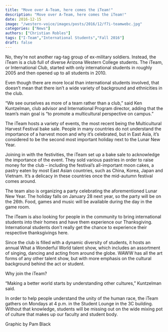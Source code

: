 ```yaml
---
title: "Move over A-Team, here comes the iTeam!"
description: "Move over A-Team, here comes the iTeam!"
date: 2016-12-15
image: "/western-voice/images/posts/2016/12/f7i-teamwebc.jpg"
categories: ["News"]
authors: ["Christian Robles"]
tags: ["I-Team","International Students","Fall 2016"]
draft: false
---
```

No, they’re not another rag-tag group of ex-military soldiers. Instead, the iTeam is a club full of diverse Arizona Western College students. The iTeam, or International Club, started with only international students in roughly 2005 and then opened up to all students in 2010.

Even though there are more local than international students involved, that doesn’t mean that there isn’t a wide variety of background and ethnicities in the club.

“We see ourselves as more of a team rather than a club,” said Ken Kuntzelman, club advisor and International Program director, adding that the team’s main goal is “to promote a multicultural perspective on campus.”

The iTeam hosts a variety of events, the most recent being the Multicultural Harvest Festival bake sale. People in many countries do not understand the importance of a harvest moon and why it’s celebrated, but in East Asia, it’s considered to be the second most important holiday next to the Lunar New Year.

Joining in with the festivities, the iTeam set up a bake sale to acknowledge the importance of the event. They sold various pastries in order to raise money for the club – including the festival’s all-important moon cakes, a pastry eaten by most East Asian countries, such as China, Korea, Japan and Vietnam. It’s a delicacy in these countries once the mid-autumn festival comes around.

The team also is organizing a party celebrating the aforementioned Lunar New Year. The holiday falls on January 28 next year, so the party will be on the 26th. Food, games and music will be available during the day in the game room.

The iTeam is also looking for people in the community to bring international students into their homes and have them experience our Thanksgiving. International students don't really get the chance to experience their respective thanksgivings here.

Since the club is filled with a dynamic diversity of students, it hosts an annual What a Wonderful World talent show, which includes an assortment of singing, dancing and acting from around the globe. WAWW has all the art forms of any other talent show, but with more emphasis on the cultural background behind the act or student.

Why join the iTeam?

“Making a better world starts by understanding other cultures,” Kuntzelman said.

In order to help people understand the unity of the human race, the iTeam gathers on Mondays at 4 p.m. in the Student Lounge in the 3C building. Without that knowledge, students will be missing out on the wide mixing pot of culture that makes up our faculty and student body.

Graphic by Pam Black
